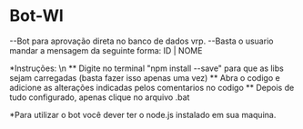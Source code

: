 # Bot-Wl

--Bot para aprovação direta no banco de dados vrp. 
--Basta o usuario mandar a mensagem da seguinte forma: ID | NOME
 
*Instruções: \n
** Digite no terminal "npm install --save" para que as libs sejam carregadas (basta fazer isso apenas uma vez)
** Abra o codigo e adicione as alterações indicadas pelos comentarios no codigo 
** Depois de tudo configurado, apenas clique no arquivo .bat
 
 
 *Para utilizar o bot você dever ter o node.js instalado em sua maquina.

